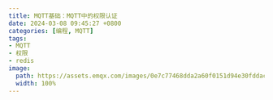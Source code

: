 ```yaml
---
title: MQTT基础：MQTT中的权限认证
date: 2024-03-08 09:45:27 +0800
categories: [编程, MQTT]
tags:
- MQTT
- 权限
- redis
image:
  path: https://assets.emqx.com/images/0e7c77468dda2a60f0151d94e30fddac.jpg?imageMogr2/thumbnail/1520x684
  width: 100%
---
```


